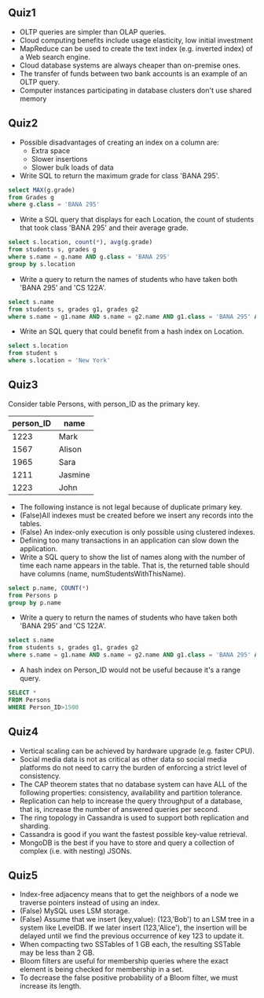 ## Quiz1
- OLTP queries are simpler than OLAP queries.
- Cloud computing benefits include usage elasticity, low initial investment 
- MapReduce can be used to create the text index (e.g. inverted index) of a Web search engine.
- Cloud database systems are always cheaper than on-premise ones.
- The transfer of funds between two bank accounts is an example of an OLTP query.
- Computer instances participating in database clusters don't use shared memory


## Quiz2
- Possible disadvantages of creating an index on a column are: 
  - Extra space
  - Slower insertions 
  -  Slower bulk loads of data 
- Write SQL to return the maximum grade for class 'BANA 295'.
```sql
select MAX(g.grade)
from Grades g
where g.class = 'BANA 295'
```
- Write a SQL query that displays for each Location, the count of students that took class 'BANA 295' and their average grade.
```sql
select s.location, count(*), avg(g.grade)
from students s, grades g
where s.name = g.name AND g.class = 'BANA 295'
group by s.location
```
- Write a query to return the names of students who have taken both 'BANA 295' and 'CS 122A'.
```sql
select s.name
from students s, grades g1, grades g2
where s.name = g1.name AND s.name = g2.name AND g1.class = 'BANA 295' AND g2.class = 'CS 122A'
```
- Write an SQL query that could benefit from a hash index on Location.
```sql
select s.location
from student s
where s.location = 'New York'
```


## Quiz3
Consider table Persons, with person_ID as the primary key. 

| person_ID |   name   |
|-----------|----------|
|   1223    |   Mark   |
|   1567    |  Alison  |
|   1965    |   Sara   |
|   1211    | Jasmine  |
|   1223    |   John   |
- The following instance is not legal because of duplicate primary key.
- (False)All indexes must be created before we insert any records into the tables.
- (False) An index-only execution is only possible using clustered indexes.
- Defining too many transactions in an application can slow down the application.
- Write a SQL query to show the list of names along with the number of time each name appears in the table. That is, the returned table should have columns (name, numStudentsWithThisName). 
```sql
select p.name, COUNT(*) 
from Persons p
group by p.name
```
- Write a query to return the names of students who have taken both 'BANA 295' and 'CS 122A'.
```sql
select s.name
from students s, grades g1, grades g2
where s.name = g1.name AND s.name = g2.name AND g1.class = 'BANA 295' AND g2.class = 'CS 122A'
```
- A hash index on Person_ID would not be useful because it's a range query.
```sql
SELECT * 
FROM Persons
WHERE Person_ID>1500
```

## Quiz4
- Vertical scaling can be achieved by hardware upgrade (e.g. faster CPU).
- Social media data is not as critical as other data so social media platforms do not need to carry the burden of enforcing a strict level of consistency.
- The CAP theorem states that no database system can have ALL of the following properties: consistency, availability and partition tolerance.
- Replication can help to increase the query throughput of a database, that is,  increase the number of answered queries per second.
- The ring topology in Cassandra is used to support both replication and sharding.
- Cassandra is good if you want the fastest possible key-value retrieval.
- MongoDB is the best if you have to store and query a collection of complex (i.e. with nesting) JSONs.

## Quiz5
- Index-free adjacency means that to get the neighbors of a node we traverse pointers instead of using an index.
- (False) MySQL uses LSM storage.
- (False) Assume that we insert (key,value): (123,'Bob') to an LSM tree in a system like LevelDB. If we later insert (123,'Alice'), the insertion will be delayed until we find the previous occurrence of key 123 to update it.
- When compacting two SSTables of 1 GB each, the resulting SSTable may be less than 2 GB.
- Bloom filters are useful for membership queries where the exact element is being checked for membership in a set.
- To decrease the false positive probability of a Bloom filter, we must increase its length.